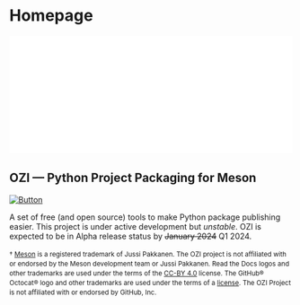 # Homepage

[![Button](https://raw.githubusercontent.com/OZI-Project/.github/main/github-metrics-ozi-project.svg)](https://github.com/OZI-Project)

## OZI &mdash; Python Project Packaging for Meson

[![Button](https://img.shields.io/pypi/status/ozi?style=for-the-badge)](https://pypi.org/project/OZI/)

A set of free (and open source) tools to make Python package publishing easier. This project is under active development but *unstable*. OZI is expected to be in Alpha release status by <s>January 2024</s> Q1 2024.

<small>
  &dagger; <a href="https://mesonbuild.com/">Meson</a> is a registered trademark of 
  Jussi Pakkanen. The OZI project is not affiliated with or endorsed by the Meson 
  development team or Jussi Pakkanen.
</small>

<small>
  Read the Docs logos and other trademarks are used under the terms of the <a href="https://creativecommons.org/licenses/by/4.0/">CC-BY 4.0</a>
  license. The GitHub&#174; Octocat&#174; logo and other trademarks are used under the terms of a <a href="https://github.com/logos">license</a>.
  The OZI Project is not affiliated with or endorsed by GitHub, Inc.
</small>
